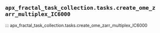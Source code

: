 ## `apx_fractal_task_collection.tasks.create_ome_zarr_multiplex_IC6000`

::: apx_fractal_task_collection.tasks.create_ome_zarr_multiplex_IC6000

